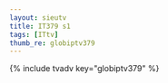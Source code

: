 ```yaml
--- 
layout: sieutv
title: IT379 s1
tags: [ITtv]
thumb_re: globiptv379
---
```

{% include tvadv key="globiptv379" %} 
